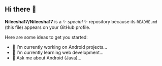 ## Hi there 👋


**Nileesha17/Nileesha17** is a ✨ _special_ ✨ repository because its `README.md` (this file) appears on your GitHub profile.

Here are some ideas to get you started:

- 🔭 I’m currently working on Android projects...
- 🌱 I’m currently learning web development...
- 💬 Ask me about Android (Java)...

